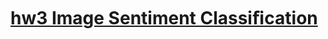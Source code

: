 # [hw3 Image Sentiment Classiﬁcation](https://drive.google.com/open?id=12vTGLW_vkui4PGHJGeeiCfvu_k7vsv6N)
